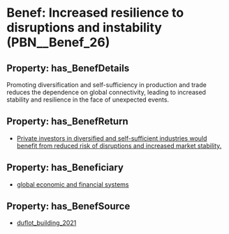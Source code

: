 # Benef: __Increased resilience to disruptions and instability__ (PBN__Benef_26)

## Property: has_BenefDetails

Promoting diversification and self-sufficiency in production and trade reduces the dependence on global connectivity, leading to increased stability and resilience in the face of unexpected events.

## Property: has_BenefReturn

* [Private investors in diversified and self-sufficient industries would benefit from reduced risk of disruptions and increased market stability.](../BenefReturn/PBN__BenefReturn_26)

## Property: has_Beneficiary

* [global economic and financial systems](../Stakeholder/PBN__Stakeholder_24)

## Property: has_BenefSource

* [duflot_building_2021](../Article/PBN__Article_5)

